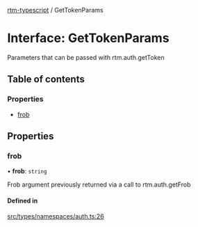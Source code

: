 [rtm-typescript](../README.md) / GetTokenParams

# Interface: GetTokenParams

Parameters that can be passed with rtm.auth.getToken

## Table of contents

### Properties

- [frob](GetTokenParams.md#frob)

## Properties

### frob

• **frob**: `string`

Frob argument previously returned via a
call to rtm.auth.getFrob

#### Defined in

[src/types/namespaces/auth.ts:26](https://github.com/benwainwright/rtm-typescript/blob/3311c46/src/types/namespaces/auth.ts#L26)
